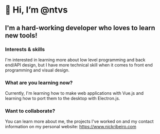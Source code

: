 # 👋 Hi, I’m @ntvs
## I'm a hard-working developer who loves to learn new tools!

### Interests & skills
I'm interested in learning more about low level programming and back end/API design, but I have more technical skill when it comes to front end programming and visual design.

### What are you learning now?
Currently, I'm learning how to make web applications with Vue.js and learning how to port them to the desktop with Electron.js.

### Want to collaborate?
You can learn more about me, the projects I've worked on and my contact information on my personal website:
https://www.nickribeiro.com


<!---
ntvs/ntvs is a ✨ special ✨ repository because its `README.md` (this file) appears on your GitHub profile.
You can click the Preview link to take a look at your changes.

- 👋 Hi, I’m @ntvs
- 👀 I’m interested in ...
- 🌱 I’m currently learning ...
- 💞️ I’m looking to collaborate on ...
- 📫 How to reach me ...

--->
